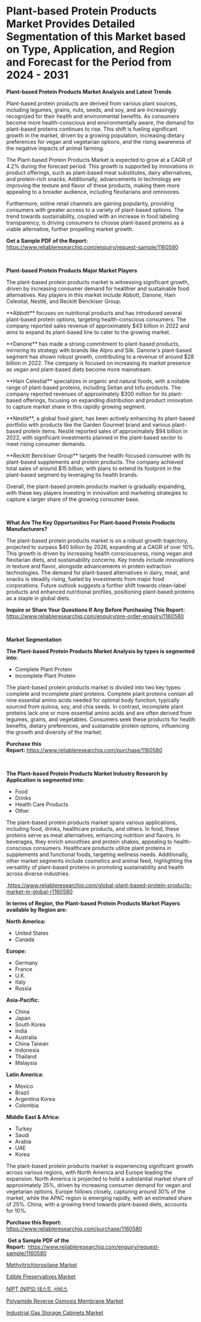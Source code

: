 <p><h1>Plant-based Protein Products Market Provides Detailed Segmentation of this Market based on Type, Application, and Region and Forecast for the Period from 2024 - 2031</h1></p><p><strong>Plant-based Protein Products Market Analysis and Latest Trends</strong></p>
<p><p>Plant-based protein products are derived from various plant sources, including legumes, grains, nuts, seeds, and soy, and are increasingly recognized for their health and environmental benefits. As consumers become more health-conscious and environmentally aware, the demand for plant-based proteins continues to rise. This shift is fueling significant growth in the market, driven by a growing population, increasing dietary preferences for vegan and vegetarian options, and the rising awareness of the negative impacts of animal farming.</p><p>The Plant-based Protein Products Market is expected to grow at a CAGR of 4.2% during the forecast period. This growth is supported by innovations in product offerings, such as plant-based meat substitutes, dairy alternatives, and protein-rich snacks. Additionally, advancements in technology are improving the texture and flavor of these products, making them more appealing to a broader audience, including flexitarians and omnivores.</p><p>Furthermore, online retail channels are gaining popularity, providing consumers with greater access to a variety of plant-based options. The trend towards sustainability, coupled with an increase in food labeling transparency, is driving consumers to choose plant-based proteins as a viable alternative, further propelling market growth.</p></p>
<p><strong>Get a Sample PDF of the Report:&nbsp;</strong> <a href="https://www.reliableresearchiq.com/enquiry/request-sample/1160580">https://www.reliableresearchiq.com/enquiry/request-sample/1160580</a></p>
<p>&nbsp;</p>
<p><strong>Plant-based Protein Products Major Market Players</strong></p>
<p><p>The plant-based protein products market is witnessing significant growth, driven by increasing consumer demand for healthier and sustainable food alternatives. Key players in this market include Abbott, Danone, Hain Celestial, Nestlé, and Reckitt Benckiser Group.</p><p>**Abbott** focuses on nutritional products and has introduced several plant-based protein options, targeting health-conscious consumers. The company reported sales revenue of approximately $43 billion in 2022 and aims to expand its plant-based line to cater to the growing market.</p><p>**Danone** has made a strong commitment to plant-based products, mirroring its strategy with brands like Alpro and Silk. Danone's plant-based segment has shown robust growth, contributing to a revenue of around $28 billion in 2022. The company is focused on increasing its market presence as vegan and plant-based diets become more mainstream.</p><p>**Hain Celestial** specializes in organic and natural foods, with a notable range of plant-based proteins, including Seitan and tofu products. The company reported revenues of approximately $300 million for its plant-based offerings, focusing on expanding distribution and product innovation to capture market share in this rapidly growing segment.</p><p>**Nestlé**, a global food giant, has been actively enhancing its plant-based portfolio with products like the Garden Gourmet brand and various plant-based protein items. Nestlé reported sales of approximately $94 billion in 2022, with significant investments planned in the plant-based sector to meet rising consumer demands.</p><p>**Reckitt Benckiser Group** targets the health-focused consumer with its plant-based supplements and protein products. The company achieved total sales of around $15 billion, with plans to extend its footprint in the plant-based segment by leveraging its health brands.</p><p>Overall, the plant-based protein products market is gradually expanding, with these key players investing in innovation and marketing strategies to capture a larger share of the growing consumer base.</p></p>
<p>&nbsp;</p>
<p><strong>What Are The Key Opportunities For Plant-based Protein Products Manufacturers?</strong></p>
<p><p>The plant-based protein products market is on a robust growth trajectory, projected to surpass $40 billion by 2026, expanding at a CAGR of over 10%. This growth is driven by increasing health consciousness, rising vegan and flexitarian diets, and sustainability concerns. Key trends include innovations in texture and flavor, alongside advancements in protein extraction technologies. The demand for plant-based alternatives in dairy, meat, and snacks is steadily rising, fueled by investments from major food corporations. Future outlook suggests a further shift towards clean-label products and enhanced nutritional profiles, positioning plant-based proteins as a staple in global diets.</p></p>
<p><strong>Inquire or Share Your Questions If Any Before Purchasing This Report:</strong> <a href="https://www.reliableresearchiq.com/enquiry/pre-order-enquiry/1160580">https://www.reliableresearchiq.com/enquiry/pre-order-enquiry/1160580</a></p>
<p>&nbsp;</p>
<p><strong>Market Segmentation</strong></p>
<p><strong>The Plant-based Protein Products Market Analysis by types is segmented into:</strong></p>
<p><ul><li>Complete Plant Protein</li><li>Incomplete Plant Protein</li></ul></p>
<p><p>The plant-based protein products market is divided into two key types: complete and incomplete plant proteins. Complete plant proteins contain all nine essential amino acids needed for optimal body function, typically sourced from quinoa, soy, and chia seeds. In contrast, incomplete plant proteins lack one or more essential amino acids and are often derived from legumes, grains, and vegetables. Consumers seek these products for health benefits, dietary preferences, and sustainable protein options, influencing the growth and diversity of the market.</p></p>
<p><strong>Purchase this Report:&nbsp;</strong><a href="https://www.reliableresearchiq.com/purchase/1160580">https://www.reliableresearchiq.com/purchase/1160580</a></p>
<p>&nbsp;</p>
<p><strong>The Plant-based Protein Products Market Industry Research by Application is segmented into:</strong></p>
<p><ul><li>Food</li><li>Drinks</li><li>Health Care Products</li><li>Other</li></ul></p>
<p><p>The plant-based protein products market spans various applications, including food, drinks, healthcare products, and others. In food, these proteins serve as meat alternatives, enhancing nutrition and flavors. In beverages, they enrich smoothies and protein shakes, appealing to health-conscious consumers. Healthcare products utilize plant proteins in supplements and functional foods, targeting wellness needs. Additionally, other market segments include cosmetics and animal feed, highlighting the versatility of plant-based proteins in promoting sustainability and health across diverse industries.</p></p>
<p><a href="https://www.reliableresearchiq.com/global-plant-based-protein-products-market-in-global-r1160580">&nbsp;https://www.reliableresearchiq.com/global-plant-based-protein-products-market-in-global-r1160580</a></p>
<p><strong>In terms of Region, the Plant-based Protein Products Market Players available by Region are:</strong></p>
<p>
    <p> <strong> North America: </strong>
        <ul>
            <li>United States</li>
            <li>Canada</li>
        </ul>
        </p> 
    <p> <strong> Europe: </strong>
        <ul>
            <li>Germany</li>
            <li>France</li>
            <li>U.K.</li>
            <li>Italy</li>
            <li>Russia</li>
        </ul>
        </p> 
    <p> <strong> Asia-Pacific: </strong>
        <ul>
            <li>China</li>
            <li>Japan</li>
            <li>South Korea</li>
            <li>India</li>
            <li>Australia</li>
            <li>China Taiwan</li>
            <li>Indonesia</li>
            <li>Thailand</li>
            <li>Malaysia</li>
        </ul>
        </p> 
    <p> <strong> Latin America: </strong>
        <ul>
            <li>Mexico</li>
            <li>Brazil</li>
            <li>Argentina Korea</li>
            <li>Colombia</li>
        </ul>
        </p> 
    <p> <strong> Middle East & Africa: </strong>
        <ul>
            <li>Turkey</li>
            <li>Saudi</li>
            <li>Arabia</li>
            <li>UAE</li>
            <li>Korea</li>
        </ul>
    </p>
    </p>
<p><p>The plant-based protein products market is experiencing significant growth across various regions, with North America and Europe leading the expansion. North America is projected to hold a substantial market share of approximately 35%, driven by increasing consumer demand for vegan and vegetarian options. Europe follows closely, capturing around 30% of the market, while the APAC region is emerging rapidly, with an estimated share of 25%. China, with a growing trend towards plant-based diets, accounts for 10%.</p></p>
<p><strong>Purchase this Report: </strong><a href="https://www.reliableresearchiq.com/purchase/1160580">https://www.reliableresearchiq.com/purchase/1160580</a></p>
<p>&nbsp;<strong>Get a Sample PDF of the Report:&nbsp;&nbsp;</strong><a href="https://www.reliableresearchiq.com/enquiry/request-sample/1160580">https://www.reliableresearchiq.com/enquiry/request-sample/1160580</a></p>
<p><strong></strong></p>
<p><p><a href="https://issuu.com/reportprime-2/docs/methyltrichlorosilane-market-size-2_1ee5deb5a4fdad">Methyltrichlorosilane Market</a></p><p><a href="https://www.linkedin.com/pulse/edible-preservatives-market-size-segmentation-trends-growth-analysis-f6nbc?trackingId=QhEtgIbhTjKaVkXlr5cgXQ%3D%3D">Edible Preservatives Market</a></p><p><a href="https://medium.com/@iarhbiqv81/nipt-nips-testing-service-market-%EC%9D%98-%EA%B8%80%EB%A1%9C%EB%B2%8C-%EC%8B%9C%EC%9E%A5-%EA%B0%9C%EC%9A%94%EB%8A%94-%EC%A0%84-%EC%84%B8%EA%B3%84-%EB%B0%8F-%EC%A3%BC%EC%9A%94-%EC%8B%9C%EC%9E%A5%EC%9D%98-%EC%82%B0%EC%97%85%EC%97%90-%EC%98%81%ED%96%A5%EC%9D%84-%EB%AF%B8%EC%B9%98%EB%8A%94-%EC%A3%BC%EC%9A%94-%ED%8A%B8%EB%A0%8C%EB%93%9C%EC%97%90-%EB%8C%80%ED%95%9C-%EB%8F%85%ED%8A%B9%ED%95%9C-%EA%B4%80%EC%A0%90%EC%9D%84-%EC%A0%9C%EA%B3%B5%ED%95%A9%EB%8B%88%EB%8B%A4-b99bf0ce67b8">NIPT (NIPS) 테스트 서비스</a></p><p><a href="https://www.linkedin.com/pulse/global-perspectives-polyamide-reverse-osmosis-membrane-market-trends-rybgc?trackingId=ibUvFCPzS8ir2zfeRUKbmw%3D%3D">Polyamide Reverse Osmosis Membrane Market</a></p><p><a href="https://github.com/gailasejs/Market-Research-Report-List-1/blob/main/industrial-gas-storage-cabinets-market.md">Industrial Gas Storage Cabinets Market</a></p></p>